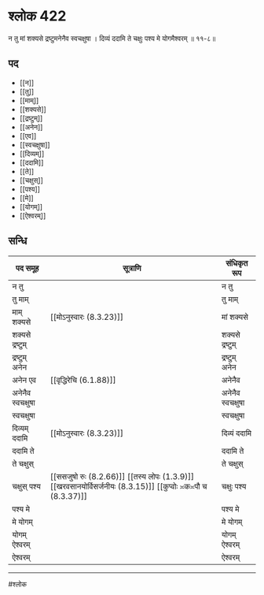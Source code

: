 # श्लोक 422

न तु मां शक्यसे द्रष्टुमनेनैव स्वचक्षुषा ।
दिव्यं ददामि ते चक्षुः पश्य मे योगमैश्वरम् ॥ ११-८॥


## पद 

- [[न]]
- [[तु]]
- [[माम्]]
- [[शक्यसे]]
- [[द्रष्टुम्]]
- [[अनेन]]
- [[एव]]
- [[स्वचक्षुषा]]
- [[दिव्यम्]]
- [[ददामि]]
- [[ते]]
- [[चक्षुस्]]
- [[पश्य]]
- [[मे]]
- [[योगम्]]
- [[ऐश्वरम्]]

## सन्धि

| पद समूह | सूत्राणि | संधिकृत रूप |
| ----- | ----- | ----- |
| न तु |  | न तु |
| तु माम् |  | तु माम् |
| माम् शक्यसे |  [[मोऽनुस्वारः (8.3.23)]] | मां शक्यसे |
| शक्यसे द्रष्टुम् |  | शक्यसे द्रष्टुम् |
| द्रष्टुम् अनेन |  | द्रष्टुम् अनेन |
| अनेन एव |  [[वृद्धिरेचि (6.1.88)]] | अनेनैव |
| अनेनैव स्वचक्षुषा |  | अनेनैव स्वचक्षुषा |
| स्वचक्षुषा |  | स्वचक्षुषा |
| दिव्यम् ददामि |  [[मोऽनुस्वारः (8.3.23)]] | दिव्यं ददामि |
| ददामि ते |  | ददामि ते |
| ते चक्षुस् |  | ते चक्षुस् |
| चक्षुस् पश्य |  [[ससजुषो रुः (8.2.66)]] [[तस्य लोपः (1.3.9)]] [[खरवसानयोर्विसर्जनीयः (8.3.15)]] [[कुप्वोः ≍क≍पौ च (8.3.37)]] | चक्षुः पश्य |
| पश्य मे |  | पश्य मे |
| मे योगम् |  | मे योगम् |
| योगम् ऐश्वरम् |  | योगम् ऐश्वरम् |
| ऐश्वरम् |  | ऐश्वरम् |


---

#श्लोक